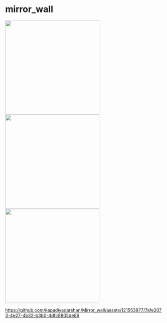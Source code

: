 # mirror_wall

<img src = "https://github.com/kapadiyadarshan/Mirror_wall/assets/121553877/41fd9442-5cb9-4b0d-850e-5083f7aec8ee" width=300>

<img src = "https://github.com/kapadiyadarshan/Mirror_wall/assets/121553877/243623e1-6bfe-42d5-81d4-07be7c4878e3" width=300>

<img src = "https://github.com/kapadiyadarshan/Mirror_wall/assets/121553877/33821d8a-b670-4e3f-b205-3fc2cefc7aed" width=300>

https://github.com/kapadiyadarshan/Mirror_wall/assets/121553877/7afe2073-4e27-4b32-b3b0-4dfc8805de89

